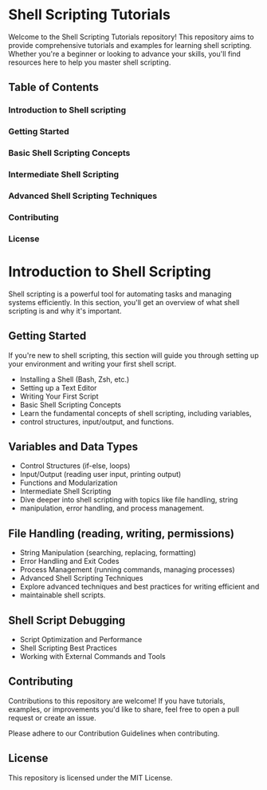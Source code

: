 
# Shell Scripting Tutorials


Welcome to the Shell Scripting Tutorials repository! This repository aims to provide comprehensive tutorials and examples for learning shell scripting. Whether you're a beginner or looking to advance your skills, you'll find resources here to help you master shell scripting.

## Table of Contents

### Introduction to Shell scripting

### Getting Started

### Basic Shell Scripting Concepts

### Intermediate Shell Scripting

### Advanced Shell Scripting Techniques
### Contributing

### License

# Introduction to Shell Scripting

Shell scripting is a powerful tool for automating tasks and managing systems efficiently. In this section, you'll get an overview of what shell scripting is and why it's important.

## Getting Started
If you're new to shell scripting, this section will guide you through setting up your environment and writing your first shell script.

* Installing a Shell (Bash, Zsh, etc.)
* Setting up a Text Editor
* Writing Your First Script
* Basic Shell Scripting Concepts
* Learn the fundamental concepts of shell scripting, including variables, 
* control structures, input/output, and functions.

## Variables and Data Types
* Control Structures (if-else, loops)
* Input/Output (reading user input, printing output)
* Functions and Modularization
* Intermediate Shell Scripting
* Dive deeper into shell scripting with topics like file handling, string 
* manipulation, error handling, and process management.

## File Handling (reading, writing, permissions)
* String Manipulation (searching, replacing, formatting)
* Error Handling and Exit Codes
* Process Management (running commands, managing processes)
* Advanced Shell Scripting Techniques
* Explore advanced techniques and best practices for writing efficient and 
* maintainable shell scripts.

## Shell Script Debugging
* Script Optimization and Performance
* Shell Scripting Best Practices
* Working with External Commands and Tools
## Contributing
Contributions to this repository are welcome! If you have tutorials, examples, or improvements you'd like to share, feel free to open a pull request or create an issue.

Please adhere to our Contribution Guidelines when contributing.

## License
This repository is licensed under the MIT License.

